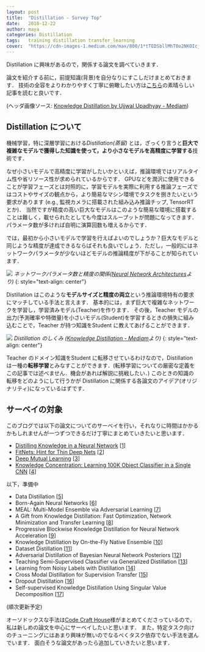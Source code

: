 ```yaml
---
layout: post
title:  "Distillation - Survey Top"
date:   2018-12-22
author: maya
categories: Distillation
tags:	training distillation transfer_learning
cover:  "https://cdn-images-1.medium.com/max/800/1*tTEDSbllMhT0o2NKOIcjog.png"
---
```


Distillation に興味があるので，関係する論文を調べていきます．

論文を紹介する前に，前提知識(背景)を自分なりにすこしだけまとめておきます．
技術の全容をよりわかりやすく丁寧に俯瞰したい方は[こちら][distill-jp]の素晴らしい記事を読むと良いです．

(ヘッダ画像ソース: [Knowledge Distillation by Ujjwal Upadhyay - Mediam][distill-eng])

## Distillation について 
機械学習，特に深層学習における*Distillation(蒸留)* とは，ざっくり言うと**巨大で複雑なモデルで獲得した知識を使って，より小さなモデルを高精度に学習する**技術です．

なぜ小さいモデルで高精度に学習がしたいかといえば，推論環境ではリアルタイム性や省リソース性が求められているからです．
GPUなどを潤沢に使用できることが学習フェーズとは対照的に，学習モデルを実際に利用する推論フェーズではコストやサイズの観点から，より簡易なマシン環境でタスクを捌きたいという要求があります (e.g., 監視カメラに搭載された組み込み推論チップ, TensorRTとか)．
当然ですが精度の高い巨大なモデルはこのような簡易な環境に搭載することは難しく，載せられたとしても今度はスループットが問題になってきます．パラメータ数が多ければ自明に演算回数も増えるからです．

では，最初から小さいモデルで学習を行えばよいのでしょうか？巨大なモデルと同じような精度が達成できるならばそれも良いでしょう．ただし，一般的にはネットワークパラメータが少ないほどモデルの推論精度が下がることが知られています．

![](https://cdn-images-1.medium.com/max/1200/1*kfpO_fJ4bc92sffY4bxnSA.jpeg)
*ネットワークパラメータ数と精度の関係([Neural Network Architectures][nna]より)*
{: style="text-align: center"}

Distillation はこのような**モデルサイズと精度の両立**という推論環境特有の要求にマッチしている手法と言えます．
基本的には，まず巨大で複雑なネットワークを学習し，学習済みモデル(Teacher)を作ります．
その後，Teacher モデルの出力(予測確率や特徴量)を小さいモデル(Student)を学習するときの損失に組み込むことで，Teacher が持つ知識をStudent に教えてあげることができます．

![](https://cdn-images-1.medium.com/max/800/1*U79yXdHqjbRSidDBwyD5MA.png)
*Distillation のしくみ ([Knowledge Distillation - Mediam][distill-eng]より)*
{: style="text-align: center"}

Teacher のドメイン知識をStudent に転移させているわけなので，Distillation は一種の**転移学習**とみなすことができます．(転移学習についての厳密な定義をこの記事では述べません．機会があれば解説に挑戦したい．)
このときの知識の転移をどのようにして行うかが Distillation に関係する各論文のアイデア(オリジナリティ)になっているはずです．

## サーベイの対象
このブログでは以下の論文についてのサーベイを行い，それなりに時間はかかるかもしれませんが一つずつできるだけ丁寧にまとめていきたいと思います．

* [Distilling Knowledge in a Neural Network][survey1] [[1][paper1]]
* [FitNets: Hint for Thin Deep Nets][survey2] [[2][paper2]]
* [Deep Mutual Learning][survey3] [[3][paper3]]
* [Knowledge Concentration: Learning 100K Object Classifier in a Single CNN][survey4] [[4][paper4]]

以下，準備中
* Data Distillation [[5][paper5]]
* Born-Again Neural Networks [[6][paper6]]
* MEAL: Multi-Model Ensemble via Adversarial Learning [[7][paper7]]
* A Gift from Knowledge Distillation: Fast Optimization, Network Minimization and Transfer Learning [[8][paper8]]
* Progressive Blockwise Knowledge Distillation for Neural Network Acceleration [[9][paper9]]
* Knowledge Distillation by On-the-Fly Native Ensemble [[10][paper10]]
* Dataset Distillation [[11][paper11]]
* Adversarial Distillation of Bayesian Neural Network Posteriors [[12][paper12]]
* Teaching Semi-Supervised Classifier via Generalized Distillation [[13][paper13]]
* Learning from Noisy Labels with Distillation [[14][paper14]]
* Cross Modal Distillation for Supervision Transfer [[15][paper15]]
* Dropout Distillation [[16][paper16]]
* Self-supervised Knowledge Distillation Using Singular Value Decomposition [[17][paper17]]

(順次更新予定)

オーソドックスな手法は[Code Craft House][distill-jp]様がまとめてくださっているので，私は新しめの論文を中心にサーベイしたいと思います．
また，特定タスク向けのチューニングにはあまり興味が無いのでなるべくタスク依存でない手法を選んでいます．
面白そうな論文があったら追加していきたいと思います．

[distill-jp]: http://codecrafthouse.jp/p/2018/01/knowledge-distillation/
[distill-eng]: https://medium.com/neural-machines/knowledge-distillation-dc241d7c2322
[nna]: https://towardsdatascience.com/neural-network-architectures-156e5bad51ba
[survey1]: https://paperdrip-dl.github.io/distillation/2018/12/23/Distillating-Knowledge-in-Neural-Networks.html
[survey2]: https://paperdrip-dl.github.io/distillation/2018/12/25/FitNets.html
[survey3]: https://paperdrip-dl.github.io/distillation/2019/01/02/Deep_Mutual_Learning.html
[survey4]: https://paperdrip-dl.github.io/distillation/2019/01/13/Knowledge-Concentration.html
[paper1]: https://arxiv.org/abs/1503.02531
[paper2]: https://arxiv.org/abs/1412.6550
[paper3]: https://arxiv.org/abs/1706.00384
[paper4]: https://arxiv.org/abs/1711.07607
[paper5]: https://arxiv.org/abs/1712.04440
[paper6]: https://arxiv.org/abs/1805.04770
[paper7]: https://arxiv.org/abs/1812.02425
[paper8]: http://openaccess.thecvf.com/content_cvpr_2017/papers/Yim_A_Gift_From_CVPR_2017_paper.pdf
[paper9]: https://www.ijcai.org/proceedings/2018/0384.pdf
[paper10]: https://arxiv.org/abs/1806.04606
[paper11]: https://arxiv.org/abs/1811.10959
[paper12]: https://arxiv.org/abs/1806.10317
[paper13]: https://www.ijcai.org/proceedings/2018/0298.pdf
[paper14]: https://arxiv.org/abs/1703.02391
[paper15]: https://arxiv.org/abs/1507.00448
[paper16]: http://proceedings.mlr.press/v48/bulo16.pdf
[paper17]: https://arxiv.org/abs/1807.06819




